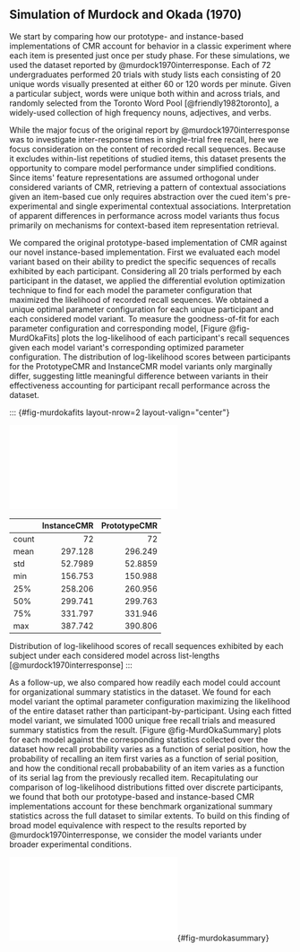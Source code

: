 ## Simulation of Murdock and Okada (1970)

We start by comparing how our prototype- and instance-based implementations of CMR account for behavior in a classic experiment where each item is presented just once per study phase. For these simulations, we used the dataset reported by @murdock1970interresponse. Each of 72 undergraduates performed 20 trials with study lists each consisting of 20 unique words visually presented at either 60 or 120 words per minute. Given a particular subject, words were unique both within and across trials, and randomly selected from the Toronto Word Pool [@friendly1982toronto], a widely-used collection of high frequency nouns, adjectives, and verbs.

While the major focus of the original report by @murdock1970interresponse was to investigate inter-response times in single-trial free recall, here we focus consideration on the content of recorded recall sequences. Because it excludes within-list repetitions of studied items, this dataset presents the opportunity to compare model performance under simplified conditions. Since items' feature representations are assumed orthogonal under considered variants of CMR, retrieving a pattern of contextual associations given an item-based cue only requires abstraction over the cued item's pre-experimental and single experimental contextual associations. Interpretation of apparent differences in performance across model variants thus focus primarily on mechanisms for context-based item representation retrieval.

We compared the original prototype-based implementation of CMR against our novel instance-based implementation. First we evaluated each model variant based on their ability to predict the specific sequences of recalls exhibited by each participant. Considering all 20 trials performed by each participant in the dataset, we applied the differential evolution optimization technique to find for each model the parameter configuration that maximized the likelihood of recorded recall sequences. We obtained a unique optimal parameter configuration for each unique participant and each considered model variant. To measure the goodness-of-fit for each parameter configuration and corresponding model, [Figure @fig-MurdOkaFits] plots the log-likelihood of each participant's recall sequences given each model variant's corresponding optimized parameter configuration. The distribution of log-likelihood scores between participants for the PrototypeCMR and InstanceCMR model variants only marginally differ, suggesting little meaningful difference between variants in their effectiveness accounting for participant recall performance across the dataset.

::: {#fig-murdokafits layout-nrow=2 layout-valign="center"}

![](figures/individual_murdock1970.pdf)

|       |   InstanceCMR |   PrototypeCMR |
|:------|--------------:|---------------:|
| count |        72     |         72     |
| mean  |      297.128   |       296.249  |
| std   |       52.7989 |        52.8859 |
| min   |      156.753 |        150.988 |
| 25%   |     258.206  |       260.956  |
| 50%   |     299.741  |       299.763  |
| 75%   |      331.797  |       331.946  |
| max   |     387.742  |       390.806  |

Distribution of log-likelihood scores of recall sequences exhibited by each subject under each considered model across list-lengths [@murdock1970interresponse]
:::

As a follow-up, we also compared how readily each model could account for organizational summary statistics in the dataset. We found for each model variant the optimal parameter configuration maximizing the likelihood of the entire dataset rather than participant-by-participant. Using each fitted model variant, we simulated 1000 unique free recall trials and measured summary statistics from the result. [Figure @fig-MurdOkaSummary] plots for each model against the corresponding statistics collected over the dataset how recall probability varies as a function of serial position, how the probability of recalling an item first varies as a function of serial position, and how the conditional recall probabability of an item varies as a function of its serial lag from the previously recalled item. Recapitulating our comparison of log-likelihood distributions fitted over discrete participants, we found that both our prototype-based and instance-based CMR implementations account for these benchmark organizational summary statistics across the full dataset to similar extents. To build on this finding of broad model equivalence with respect to the results reported by @murdock1970interresponse, we consider the model variants under broader experimental conditions.

![Comparison of summary statistics between each model against observed data [@murdock1970interresponse]](figures/overall_murdock1970.pdf){#fig-murdokasummary}
